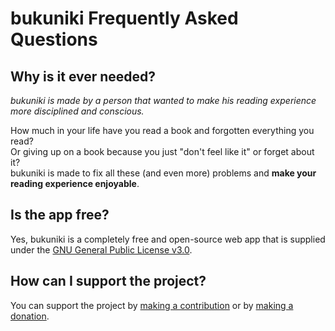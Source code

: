 # bukuniki Frequently Asked Questions

## Why is it ever needed?

_bukuniki is made by a person that wanted to make his reading experience more disciplined and conscious._

How much in your life have you read a book and forgotten everything you read? \
Or giving up on a book because you just "don't feel like it" or forget about it? \
bukuniki is made to fix all these (and even more) problems and **make your reading experience enjoyable**.

## Is the app free?

Yes, bukuniki is a completely free and open-source web app that is supplied under the [GNU General Public License v3.0](https://www.gnu.org/licenses/gpl-3.0.html).

## How can I support the project?

You can support the project by [making a contribution]() or by [making a donation]().
